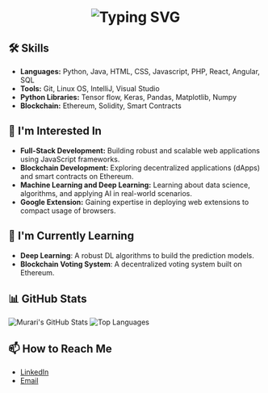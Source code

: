 <h1 align="center">
  <img src="https://readme-typing-svg.herokuapp.com?font=Fira+Code&size=30&pause=1000&color=F70000&width=435&lines=Hello%2C+I'm+Murari!;Passionate+Learner;Exploring+the+Tech+World;Welcome+to+My+Profile!" alt="Typing SVG" />
</h1>

## 🛠️ Skills
- **Languages:** Python, Java, HTML, CSS, Javascript, PHP, React, Angular, SQL
- **Tools:** Git, Linux OS, IntelliJ, Visual Studio
- **Python Libraries:** Tensor flow, Keras, Pandas, Matplotlib, Numpy
- **Blockchain:** Ethereum, Solidity, Smart Contracts

## 🌟 I'm Interested In
- **Full-Stack Development:** Building robust and scalable web applications using JavaScript frameworks.
- **Blockchain Development:** Exploring decentralized applications (dApps) and smart contracts on Ethereum.
- **Machine Learning and Deep Learning:** Learning about data science, algorithms, and applying AI in real-world scenarios.
- **Google Extension:** Gaining expertise in deploying web extensions to compact usage of browsers.
  
## 🚀 I'm Currently Learning
- **Deep Learning**: A robust DL algorithms to build the prediction models.
- **Blockchain Voting System**: A decentralized voting system built on Ethereum.

## 📊 GitHub Stats
![Murari's GitHub Stats](https://github-readme-stats.vercel.app/api?username=MurariChowdary&show_icons=true&theme=radical)
![Top Languages](https://github-readme-stats.vercel.app/api/top-langs/?username=MurariChowdary&layout=compact&theme=radical)

## 📫 How to Reach Me
- [LinkedIn](www.linkedin.com/in/murarichowdary)
- [Email](mailto:murarichaudary17@gmail.com)
